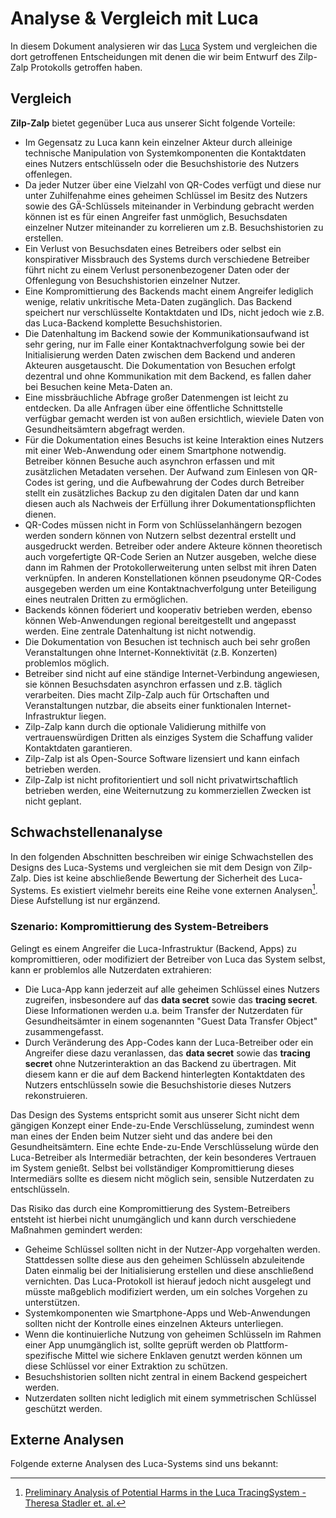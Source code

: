 # Analyse & Vergleich mit Luca

In diesem Dokument analysieren wir das [Luca](https://www.luca-app.de) System und vergleichen die dort getroffenen Entscheidungen mit denen die wir beim Entwurf des Zilp-Zalp Protokolls getroffen haben.

## Vergleich

**Zilp-Zalp** bietet gegenüber Luca aus unserer Sicht folgende Vorteile:

* Im Gegensatz zu Luca kann kein einzelner Akteur durch alleinige technische Manipulation von Systemkomponenten die Kontaktdaten eines Nutzers entschlüsseln oder die Besuchshistorie des Nutzers offenlegen.
* Da jeder Nutzer über eine Vielzahl von QR-Codes verfügt und diese nur unter Zuhilfenahme eines geheimen Schlüssel im Besitz des Nutzers sowie des GÄ-Schlüssels miteinander in Verbindung gebracht werden können ist es für einen Angreifer fast unmöglich, Besuchsdaten einzelner Nutzer miteinander zu korrelieren um z.B. Besuchshistorien zu erstellen.
* Ein Verlust von Besuchsdaten eines Betreibers oder selbst ein konspirativer Missbrauch des Systems durch verschiedene Betreiber führt nicht zu einem Verlust personenbezogener Daten oder der Offenlegung von Besuchshistorien einzelner Nutzer.
* Eine Kompromittierung des Backends macht einem Angreifer lediglich wenige, relativ unkritische Meta-Daten zugänglich. Das Backend speichert nur verschlüsselte Kontaktdaten und IDs, nicht jedoch wie z.B. das Luca-Backend komplette Besuchshistorien.
* Die Datenhaltung im Backend sowie der Kommunikationsaufwand ist sehr gering, nur im Falle einer Kontaktnachverfolgung sowie bei der Initialisierung werden Daten zwischen dem Backend und anderen Akteuren ausgetauscht. Die Dokumentation von Besuchen erfolgt dezentral und ohne Kommunikation mit dem Backend, es fallen daher bei Besuchen keine Meta-Daten an.
* Eine missbräuchliche Abfrage großer Datenmengen ist leicht zu entdecken. Da alle Anfragen über eine öffentliche Schnittstelle verfügbar gemacht werden ist von außen ersichtlich, wieviele Daten von Gesundheitsämtern abgefragt werden.
* Für die Dokumentation eines Besuchs ist keine Interaktion eines Nutzers mit einer Web-Anwendung oder einem Smartphone notwendig. Betreiber können Besuche auch asynchron erfassen und mit zusätzlichen Metadaten versehen. Der Aufwand zum Einlesen von QR-Codes ist gering, und die Aufbewahrung der Codes durch Betreiber stellt ein zusätzliches Backup zu den digitalen Daten dar und kann diesen auch als Nachweis der Erfüllung ihrer Dokumentationspflichten dienen.
* QR-Codes müssen nicht in Form von Schlüsselanhängern bezogen werden sondern können von Nutzern selbst dezentral erstellt und ausgedruckt werden. Betreiber oder andere Akteure können theoretisch auch vorgefertigte QR-Code Serien an Nutzer ausgeben, welche diese dann im Rahmen der Protokollerweiterung unten selbst mit ihren Daten verknüpfen. In anderen Konstellationen können pseudonyme QR-Codes ausgegeben werden um eine Kontaktnachverfolgung unter Beteiligung eines neutralen Dritten zu ermöglichen.
* Backends können föderiert und kooperativ betrieben werden, ebenso können Web-Anwendungen regional bereitgestellt und angepasst werden. Eine zentrale Datenhaltung ist nicht notwendig.
* Die Dokumentation von Besuchen ist technisch auch bei sehr großen Veranstaltungen ohne Internet-Konnektivität (z.B. Konzerten) problemlos möglich.
* Betreiber sind nicht auf eine ständige Internet-Verbindung angewiesen, sie können Besuchsdaten asynchron erfassen und z.B. täglich verarbeiten. Dies macht Zilp-Zalp auch für Ortschaften und Veranstaltungen nutzbar, die abseits einer funktionalen Internet-Infrastruktur liegen.
* Zilp-Zalp kann durch die optionale Validierung mithilfe von vertrauenswürdigen Dritten als einziges System die Schaffung valider Kontaktdaten garantieren.
* Zilp-Zalp ist als Open-Source Software lizensiert und kann einfach betrieben werden.
* Zilp-Zalp ist nicht profitorientiert und soll nicht privatwirtschaftlich betrieben werden, eine Weiternutzung zu kommerziellen Zwecken ist nicht geplant.

## Schwachstellenanalyse

In den folgenden Abschnitten beschreiben wir einige Schwachstellen des Designs des Luca-Systems und vergleichen sie mit dem Design von Zilp-Zalp. Dies ist keine abschließende Bewertung der Sicherheit des Luca-Systems. Es existiert vielmehr bereits eine Reihe vone externen Analysen[^1]. Diese Aufstellung ist nur ergänzend.

### Szenario: Kompromittierung des System-Betreibers

Gelingt es einem Angreifer die Luca-Infrastruktur (Backend, Apps) zu kompromittieren, oder modifiziert der Betreiber von Luca das System selbst, kann er problemlos alle Nutzerdaten extrahieren:

* Die Luca-App kann jederzeit auf alle geheimen Schlüssel eines Nutzers zugreifen, insbesondere auf das **data secret** sowie das **tracing secret**. Diese Informationen werden u.a. beim Transfer der Nutzerdaten für Gesundheitsämter in einem sogenannten "Guest Data Transfer Object" zusammengefasst.
* Durch Veränderung des App-Codes kann der Luca-Betreiber oder ein Angreifer diese dazu veranlassen, das **data secret** sowie das **tracing secret** ohne Nutzerinteraktion an das Backend zu übertragen. Mit diesem kann er die auf dem Backend hinterlegten Kontaktdaten des Nutzers entschlüsseln sowie die Besuchshistorie dieses Nutzers rekonstruieren.

Das Design des Systems entspricht somit aus unserer Sicht nicht dem gängigen Konzept einer Ende-zu-Ende Verschlüsselung, zumindest wenn man eines der Enden beim Nutzer sieht und das andere bei den Gesundheitsämtern. Eine echte Ende-zu-Ende Verschlüsselung würde den Luca-Betreiber als Intermediär betrachten, der kein besonderes Vertrauen im System genießt. Selbst bei vollständiger Kompromittierung dieses Intermediärs sollte es diesem nicht möglich sein, sensible Nutzerdaten zu entschlüsseln.

Das Risiko das durch eine Kompromittierung des System-Betreibers entsteht ist hierbei nicht unumgänglich und kann durch verschiedene Maßnahmen gemindert werden:

* Geheime Schlüssel sollten nicht in der Nutzer-App vorgehalten werden. Stattdessen sollte diese aus den geheimen Schlüsseln abzuleitende Daten einmalig bei der Initialisierung erstellen und diese anschließend vernichten. Das Luca-Protokoll ist hierauf jedoch nicht ausgelegt und müsste maßgeblich modifiziert werden, um ein solches Vorgehen zu unterstützen.
* Systemkomponenten wie Smartphone-Apps und Web-Anwendungen sollten nicht der Kontrolle eines einzelnen Akteurs unterliegen.
* Wenn die kontinuierliche Nutzung von geheimen Schlüsseln im Rahmen einer App unumgänglich ist, sollte geprüft werden ob Plattform-spezifische Mittel wie sichere Enklaven genutzt werden können um diese Schlüssel vor einer Extraktion zu schützen.
* Besuchshistorien sollten nicht zentral in einem Backend gespeichert werden.
* Nutzerdaten sollten nicht lediglich mit einem symmetrischen Schlüssel geschützt werden.

## Externe Analysen

Folgende externe Analysen des Luca-Systems sind uns bekannt:

[^1]: [Preliminary Analysis of Potential Harms in the Luca TracingSystem - Theresa Stadler et. al.](https://arxiv.org/pdf/2103.11958.pdf)

